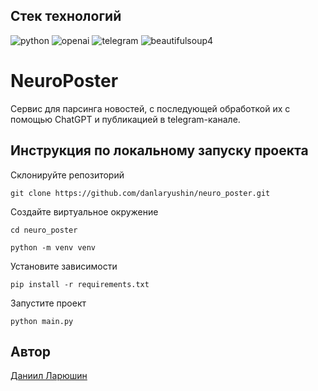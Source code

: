 ## **Стек технологий**
![python](https://img.shields.io/badge/python-222324?style=for-the-badge&logo=python&logoColor=yellow)
![openai](https://img.shields.io/badge/openai-222324?style=for-the-badge&logo=openai&logoColor=)
![telegram](https://img.shields.io/badge/telegram%20bot-222324?style=for-the-badge&logo=telegram&logoColor=)
![beautifulsoup4](https://img.shields.io/badge/beautifulsoup4-222324?style=for-the-badge&logo=jekyll&logoColor=)

# NeuroPoster

Сервис для парсинга новостей, с последующей обработкой их с помощью ChatGPT и публикацией в telegram-канале.

## Инструкция по локальному запуску проекта
Склонируйте репозиторий
```
git clone https://github.com/danlaryushin/neuro_poster.git
```
Создайте виртуальное окружение
```
cd neuro_poster
```
```
python -m venv venv
```
Установите зависимости
```
pip install -r requirements.txt
```
Запустите проект
```
python main.py
```

## Автор
[Даниил Ларюшин](https://github.com/danlaryushin)
